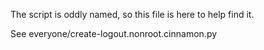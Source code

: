 The script is oddly named, so this file is here to help find it.

See everyone/create-logout.nonroot.cinnamon.py
